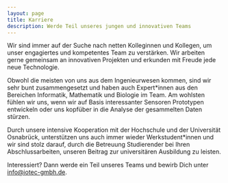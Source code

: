 ```yaml
---
layout: page
title: Karriere
description: Werde Teil unseres jungen und innovativen Teams
---
```


Wir sind immer auf der Suche nach netten Kolleginnen und Kollegen, um unser engagiertes und kompetentes Team zu verstärken.
Wir arbeiten gerne gemeinsam an innovativen Projekten und erkunden mit Freude jede neue Technologie.

Obwohl die meisten von uns aus dem Ingenieurwesen kommen, sind wir sehr bunt zusammengesetzt und haben auch Expert\*innen aus den Bereichen Informatik, Mathematik und Biologie im Team.
Am wohlsten fühlen wir uns, wenn wir auf Basis interessanter Sensoren Prototypen entwickeln oder uns kopfüber in die Analyse der gesammelten Daten stürzen.

Durch unsere intensive Kooperation mit der Hochschule und der Universität Osnabrück, unterstützen uns auch immer wieder Werkstudent\*innen
und wir sind stolz darauf, durch die Betreuung Studierender bei Ihren Abschlussarbeiten, unseren Beitrag zur universitären Ausbildung zu leisten.

Interessiert? Dann werde ein Teil unseres Teams und bewirb Dich unter <a href="mailto:info@iotec-gmbh.de">info@iotec-gmbh.de</a>.
